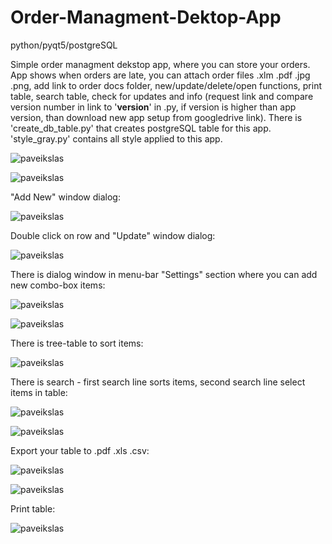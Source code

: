 # Order-Managment-Dektop-App
python/pyqt5/postgreSQL

Simple order managment dekstop app, where you can store your orders.
App shows when orders are late, you can attach order files .xlm .pdf .jpg .png, add link to order docs folder, new/update/delete/open functions, print table, search table, check for updates and info (request link and compare version number in link to '__version__' in .py, if version is higher than app version, than download new app setup from googledrive link). There is 'create_db_table.py' that creates postgreSQL table for this app. 'style_gray.py' contains all style applied to this app.

![paveikslas](https://user-images.githubusercontent.com/51360361/224933673-f9a844f1-46c2-4bac-b948-79dd18b7860c.png)

![paveikslas](https://user-images.githubusercontent.com/51360361/224936514-8ea8205e-288a-49f4-8dd5-a885e5b47785.png)

"Add New" window dialog:

![paveikslas](https://user-images.githubusercontent.com/51360361/224933893-e1467319-8e04-4687-b93b-05e38662e584.png)

Double click on row and "Update" window dialog:

![paveikslas](https://user-images.githubusercontent.com/51360361/225279085-cf447e9a-090a-45e4-a88c-f8875873b43e.png)

There is dialog window in menu-bar "Settings" section where you can add new combo-box items:

![paveikslas](https://user-images.githubusercontent.com/51360361/224937444-2698bde3-70b4-4ff5-8610-22b7b9fd3528.png)

![paveikslas](https://user-images.githubusercontent.com/51360361/224935028-eb23862e-3696-48c1-b8a6-660cc9c0dd14.png)

There is tree-table to sort items:

![paveikslas](https://user-images.githubusercontent.com/51360361/224935150-bdfb7fba-40f7-40e2-8d92-31fb6f650b40.png)

There is search - first search line sorts items, second search line select items in table:

![paveikslas](https://user-images.githubusercontent.com/51360361/224935303-c8f94a3e-2f54-4a9a-965d-3f93f68d824b.png)

![paveikslas](https://user-images.githubusercontent.com/51360361/224935406-15e3100a-564e-4c00-8c50-6032f889da1a.png)

Export your table to .pdf .xls .csv:

![paveikslas](https://user-images.githubusercontent.com/51360361/224936731-190de9fa-2636-4509-b9bc-24e881166b0c.png)

![paveikslas](https://user-images.githubusercontent.com/51360361/224936097-8a496102-55db-4dd1-8347-af269b831e58.png)

Print table:

![paveikslas](https://user-images.githubusercontent.com/51360361/224936879-80a42c27-2c6d-4203-be02-a263d9101908.png)






